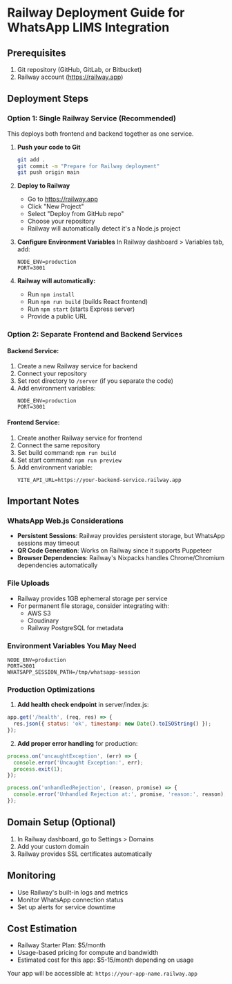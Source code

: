 # Railway Deployment Guide for WhatsApp LIMS Integration

## Prerequisites
1. Git repository (GitHub, GitLab, or Bitbucket)
2. Railway account (https://railway.app)

## Deployment Steps

### Option 1: Single Railway Service (Recommended)
This deploys both frontend and backend together as one service.

1. **Push your code to Git**
   ```bash
   git add .
   git commit -m "Prepare for Railway deployment"
   git push origin main
   ```

2. **Deploy to Railway**
   - Go to https://railway.app
   - Click "New Project"
   - Select "Deploy from GitHub repo"
   - Choose your repository
   - Railway will automatically detect it's a Node.js project

3. **Configure Environment Variables**
   In Railway dashboard > Variables tab, add:
   ```
   NODE_ENV=production
   PORT=3001
   ```

4. **Railway will automatically:**
   - Run `npm install`
   - Run `npm run build` (builds React frontend)
   - Run `npm start` (starts Express server)
   - Provide a public URL

### Option 2: Separate Frontend and Backend Services

#### Backend Service:
1. Create a new Railway service for backend
2. Connect your repository
3. Set root directory to `/server` (if you separate the code)
4. Add environment variables:
   ```
   NODE_ENV=production
   PORT=3001
   ```

#### Frontend Service:
1. Create another Railway service for frontend
2. Connect the same repository  
3. Set build command: `npm run build`
4. Set start command: `npm run preview`
5. Add environment variable:
   ```
   VITE_API_URL=https://your-backend-service.railway.app
   ```

## Important Notes

### WhatsApp Web.js Considerations
- **Persistent Sessions**: Railway provides persistent storage, but WhatsApp sessions may timeout
- **QR Code Generation**: Works on Railway since it supports Puppeteer
- **Browser Dependencies**: Railway's Nixpacks handles Chrome/Chromium dependencies automatically

### File Uploads
- Railway provides 1GB ephemeral storage per service
- For permanent file storage, consider integrating with:
  - AWS S3
  - Cloudinary
  - Railway PostgreSQL for metadata

### Environment Variables You May Need
```
NODE_ENV=production
PORT=3001
WHATSAPP_SESSION_PATH=/tmp/whatsapp-session
```

### Production Optimizations

1. **Add health check endpoint** in server/index.js:
```javascript
app.get('/health', (req, res) => {
  res.json({ status: 'ok', timestamp: new Date().toISOString() });
});
```

2. **Add proper error handling** for production:
```javascript
process.on('uncaughtException', (err) => {
  console.error('Uncaught Exception:', err);
  process.exit(1);
});

process.on('unhandledRejection', (reason, promise) => {
  console.error('Unhandled Rejection at:', promise, 'reason:', reason);
});
```

## Domain Setup (Optional)
1. In Railway dashboard, go to Settings > Domains
2. Add your custom domain
3. Railway provides SSL certificates automatically

## Monitoring
- Use Railway's built-in logs and metrics
- Monitor WhatsApp connection status
- Set up alerts for service downtime

## Cost Estimation
- Railway Starter Plan: $5/month
- Usage-based pricing for compute and bandwidth
- Estimated cost for this app: $5-15/month depending on usage

Your app will be accessible at: `https://your-app-name.railway.app`
